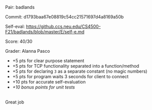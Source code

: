 Pair: badlands

Commit: d1793baa67e08819c54cc21571697d4a8169a50b

Self-eval: https://github.ccs.neu.edu/CS4500-F21/badlands/blob/master/E/self-e.md

Score: 40/30

Grader: Alanna Pasco

- +5 pts for clear purpose statement
- +5 pts for TCP functionality separated into a function/method
- +5 pts for declaring `3` as a separate constant (no magic numbers)
- +5 pts for program waits 3 seconds for client to connect
- +10 pts for accurate self-evaluation
- *+10 bonus points for unit tests*


<br>Great job
